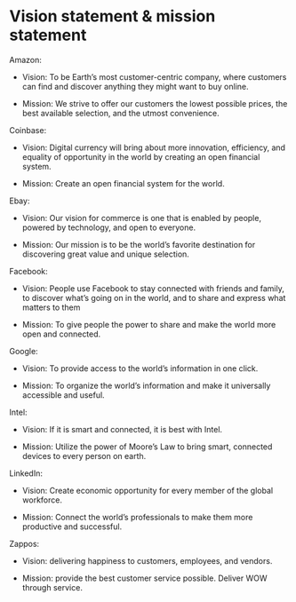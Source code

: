 # Vision statement & mission statement

Amazon:

  * Vision: To be Earth’s most customer-centric company, where customers can find and discover anything they might want to buy online.

  * Mission: We strive to offer our customers the lowest possible prices, the best available selection, and the utmost convenience.

Coinbase:

  * Vision: Digital currency will bring about more innovation, efficiency, and equality of opportunity in the world by creating an open financial system.

  * Mission: Create an open financial system for the world.

Ebay:

  * Vision: Our vision for commerce is one that is enabled by people, powered by technology, and open to everyone.

  * Mission: Our mission is to be the world’s favorite destination for discovering great value and unique selection.

Facebook:

  * Vision: People use Facebook to stay connected with friends and family, to discover what’s going on in the world, and to share and express what matters to them

  * Mission: To give people the power to share and make the world more open and connected.

Google:

  * Vision: To provide access to the world’s information in one click.

  * Mission:  To organize the world’s information and make it universally accessible and useful.

Intel:

  * Vision: If it is smart and connected, it is best with Intel.

  * Mission: Utilize the power of Moore’s Law to bring smart, connected devices to every person on earth.

LinkedIn:

  * Vision: Create economic opportunity for every member of the global workforce.

  * Mission: Connect the world’s professionals to make them more productive and successful.

Zappos:

  * Vision: delivering happiness to customers, employees, and vendors.

  * Mission: provide the best customer service possible. Deliver WOW through service.
